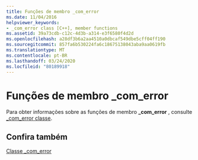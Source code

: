 ```yaml
---
title: Funções de membro _com_error
ms.date: 11/04/2016
helpviewer_keywords:
- _com_error class [C++], member functions
ms.assetid: 39a73cdb-c12c-4d3b-a314-e3f6580f4d2d
ms.openlocfilehash: a28df3b6a2aa4510a0dbcaf549dbe5cff04ff190
ms.sourcegitcommit: 857fa6b530224fa6c18675138043aba9aa0619fb
ms.translationtype: MT
ms.contentlocale: pt-BR
ms.lasthandoff: 03/24/2020
ms.locfileid: "80189918"
---
```

# <a name="_com_error-member-functions"></a>Funções de membro _com_error

Para obter informações sobre as funções de membro **_com_error** , consulte [_com_error classe](../cpp/com-error-class.md).

## <a name="see-also"></a>Confira também

[Classe _com_error](../cpp/com-error-class.md)
